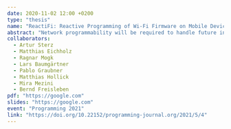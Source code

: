 ```yaml
---
date: 2020-11-02 12:00 +0200
type: "thesis"
name: "ReactiFi: Reactive Programming of Wi-Fi Firmware on Mobile Devices"
abstract: "Network programmability will be required to handle future increased network traffic and constantly changing application needs. However, there is currently no way of using a high-level, easy to use programming language to program Wi-Fi firmware. This impedes rapid prototyping and deployment of novel network services/applications and hinders continuous performance optimization in Wi-Fi networks, since expert knowledge is required for both the used hardware platforms and the Wi-Fi domain. In this paper, we present ReactiFi, a high-level reactive programming language to program Wi-Fi chips on mobile consumer devices. ReactiFi enables programmers to implement extensions of PHY, MAC, and IP layer mechanisms without requiring expert knowledge of Wi-Fi chips, allowing for novel applications and network protocols. ReactiFi programs are executed directly on the Wi-Fi chip, improving performance and power consumption compared to execution on the main CPU. ReactiFi is conceptually similar to functional reactive languages, but is dedicated to the domain-specific needs of Wi-Fi firmware. First, it handles low-level platform-specific details without interfering with the core functionality of Wi-Fi chips. Second, it supports static reasoning about memory usage of applications, which is important for typically memory-constrained Wi-Fi chips. Third, it limits dynamic changes of dependencies between computations to dynamic branching, in order to enable static reasoning about the order of computations. We evaluate ReactiFi empirically in two real-world case studies. Our results show that throughput, latency, and power consumption are significantly improved when executing applications on the Wi-Fi chip rather than in the operating system kernel or in user space. Moreover, we show that the high-level programming abstractions of ReactiFi have no performance overhead compared to manually written C code."
collaborators:
  - Artur Sterz
  - Matthias Eichholz
  - Ragnar Mogk
  - Lars Baumgärtner
  - Pablo Graubner
  - Matthias Hollick
  - Mira Mezini
  - Bernd Freisleben
pdf: "https://google.com"
slides: "https://google.com"
event: "Programming 2021"
link: "https://doi.org/10.22152/programming-journal.org/2021/5/4"
---
```


